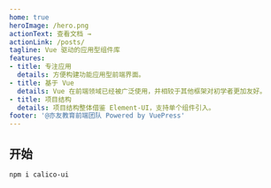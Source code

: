 ```yaml
---
home: true
heroImage: /hero.png
actionText: 查看文档 →
actionLink: /posts/
tagline: Vue 驱动的应用型组件库
features:
- title: 专注应用
  details: 方便构建功能应用型前端界面。
- title: 基于 Vue
  details: Vue 在前端领域已经被广泛使用，并相较于其他框架对初学者更加友好。
- title: 项目结构
  details: 项目结构整体借鉴 Element-UI，支持单个组件引入。
footer: '@亦友教育前端团队 Powered by VuePress'
---
```


## 开始
```
npm i calico-ui
```